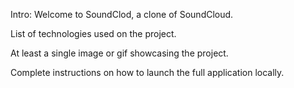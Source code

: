 Intro:
Welcome to SoundClod, a clone of SoundCloud.

List of technologies used on the project.

At least a single image or gif showcasing the project.

Complete instructions on how to launch the full application locally.
